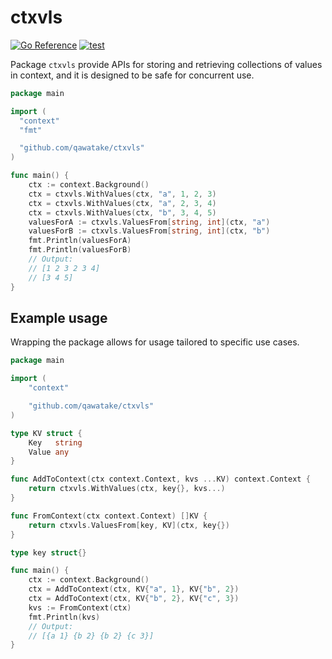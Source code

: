 # ctxvls

[![Go Reference](https://pkg.go.dev/badge/github.com/qawatake/ctxvls.svg)](https://pkg.go.dev/github.com/qawatake/ctxvls)
[![test](https://github.com/qawatake/ctxvls/actions/workflows/test.yaml/badge.svg)](https://github.com/qawatake/ctxvls/actions/workflows/test.yaml)

Package `ctxvls` provide APIs for storing and retrieving collections of values in context, and it is designed to be safe for concurrent use.

```go
package main

import (
  "context"
  "fmt"

  "github.com/qawatake/ctxvls"
)

func main() {
	ctx := context.Background()
	ctx = ctxvls.WithValues(ctx, "a", 1, 2, 3)
	ctx = ctxvls.WithValues(ctx, "a", 2, 3, 4)
	ctx = ctxvls.WithValues(ctx, "b", 3, 4, 5)
	valuesForA := ctxvls.ValuesFrom[string, int](ctx, "a")
	valuesForB := ctxvls.ValuesFrom[string, int](ctx, "b")
	fmt.Println(valuesForA)
	fmt.Println(valuesForB)
	// Output:
	// [1 2 3 2 3 4]
	// [3 4 5]
}
```

## Example usage

Wrapping the package allows for usage tailored to specific use cases.

```go
package main

import (
	"context"

	"github.com/qawatake/ctxvls"
)

type KV struct {
	Key   string
	Value any
}

func AddToContext(ctx context.Context, kvs ...KV) context.Context {
	return ctxvls.WithValues(ctx, key{}, kvs...)
}

func FromContext(ctx context.Context) []KV {
	return ctxvls.ValuesFrom[key, KV](ctx, key{})
}

type key struct{}

func main() {
	ctx := context.Background()
	ctx = AddToContext(ctx, KV{"a", 1}, KV{"b", 2})
	ctx = AddToContext(ctx, KV{"b", 2}, KV{"c", 3})
	kvs := FromContext(ctx)
	fmt.Println(kvs)
	// Output:
	// [{a 1} {b 2} {b 2} {c 3}]
}
```

